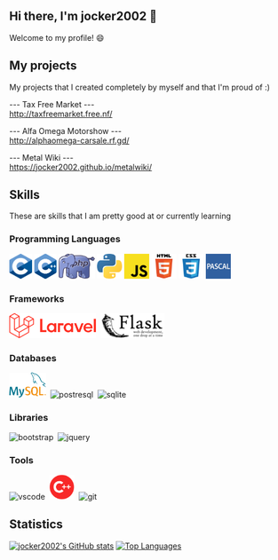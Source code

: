 ## Hi there, I'm jocker2002 👋
Welcome to my profile! 😄

## My projects

My projects that I created completely by myself and that I'm proud of :)

--- Tax Free Market --- <br>
http://taxfreemarket.free.nf/

--- Alfa Omega Motorshow --- <br>
http://alphaomega-carsale.rf.gd/

--- Metal Wiki --- <br>
https://jocker2002.github.io/metalwiki/


## Skills

These are skills that I am pretty good at or currently learning

### Programming Languages
<p>
 <img src="https://github.com/jocker2002/jocker2002/blob/main/img/c.svg" alt="c" height="45px">
 <img src="https://github.com/jocker2002/jocker2002/blob/main/img/cpp.svg" alt="c++" height="45px">
 <img src="https://github.com/jocker2002/jocker2002/blob/main/img/php.svg" alt="php" height="45px">
 <img src="https://github.com/jocker2002/jocker2002/blob/main/img/python.svg" alt="python" height="45px">
 <img src="https://github.com/jocker2002/jocker2002/blob/main/img/javascript.svg" alt="javascript" height="45px">
 <img src="https://github.com/jocker2002/jocker2002/blob/main/img/html_5.svg" alt="html_5" height="45px">
 <img src="https://github.com/jocker2002/jocker2002/blob/main/img/css_3.svg" alt="css_3" height="45px">
 <img src="https://github.com/jocker2002/jocker2002/blob/main/img/pascal.jpg" alt="pascal" height="45px">
</p>

### Frameworks

<p>
 <img src="https://github.com/jocker2002/jocker2002/blob/main/img/laravel.png" alt="laravel" height="45px">&nbsp
 <img src="https://github.com/jocker2002/jocker2002/blob/main/img/flask.png" alt="flask" height="45px">&nbsp
 <!-- <img src="https://github.com/jocker2002/jocker2002/blob/main/img/vue.js.svg" alt="vue.js" height="45px"> -->
</p>

### Databases

<p>
 <img src="https://github.com/jocker2002/jocker2002/blob/main/img/mysql.png" alt="mysql" height="45px">&nbsp
 <img src="[https://upload.wikimedia.org/wikipedia/commons/2/29/Postgresql_elephant.svg](https://github.com/jocker2002/jocker2002/blob/main/img/postgresql.svg)" alt="postresql" height="45px">&nbsp
 <img src="[https://upload.wikimedia.org/wikipedia/commons/thumb/3/38/SQLite370.svg/2880px-SQLite370.svg.png](https://github.com/jocker2002/jocker2002/blob/main/img/sqlite.png)" alt="sqlite" height="45px">
</p>

### Libraries

<p>
 <img src="https://user-images.githubusercontent.com/66707636/177422209-8223d64b-b119-4153-99b1-31bd67365ebe.svg" alt="bootstrap" height="45px">&nbsp
 <img src="https://upload.wikimedia.org/wikipedia/en/thumb/9/9e/JQuery_logo.svg/2880px-JQuery_logo.svg.png" alt="jquery" height="45px">
</p>

### Tools

<p>
 <img src="https://user-images.githubusercontent.com/66707636/177422269-5848c9f4-60eb-4b7a-b040-345c9fbb210f.svg" alt="vscode" height="45px">&nbsp
 <img src="https://raw.githubusercontent.com/jocker2002/jocker2002/main/c%2B%2B_builder.png" alt="c++_builder" height="45px">&nbsp
 <img src="https://user-images.githubusercontent.com/66707636/177422401-44f7f8aa-13dc-4966-b9c5-87673f0fafd3.svg" alt="git" height="45px">
</p>

## Statistics


[![jocker2002's GitHub stats](https://github-readme-stats.vercel.app/api?username=jocker2002)](https://github.com/anuraghazra/github-readme-stats)
[![Top Languages](https://github-readme-stats.vercel.app/api/top-langs/?username=jocker2002&layout=compact)](https://github.com/anuraghazra/github-readme-stats)


<!--
**jocker2002/jocker2002** is a ✨ _special_ ✨ repository because its `README.md` (this file) appears on your GitHub profile.

Here are some ideas to get you started:

- 🔭 I’m currently working on ...
- 🌱 I’m currently learning ...
- 👯 I’m looking to collaborate on ...
- 🤔 I’m looking for help with ...
- 💬 Ask me about ...
- 📫 How to reach me: ...
- 😄 Pronouns: ...
- ⚡ Fun fact: ...
-->

 
